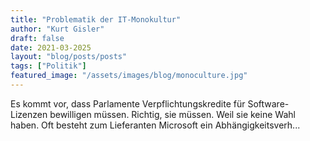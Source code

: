 ```yaml
---
title: "Problematik der IT-Monokultur"
author: "Kurt Gisler"
draft: false
date: 2021-03-2025
layout: "blog/posts/posts"
tags: ["Politik"]
featured_image: "/assets/images/blog/monoculture.jpg"
---
```


Es kommt vor, dass Parlamente Verpflichtungskredite für Software-Lizenzen bewilligen müssen. Richtig, sie müssen. Weil sie keine Wahl haben. Oft besteht zum Lieferanten Microsoft ein Abhängigkeitsverh...

